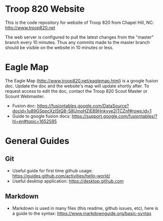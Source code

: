 # Troop 820 Website
This is the code repository for website of Troop 820 from Chapel Hill, NC: http://www.troop820.net

The web server is configured to pull the latest changes from the "master" branch every 10 minutes.  Thus any commits made to the master branch should be visible on the website in 10 minutes or less.

# Eagle Map
The Eagle Map (http://www.troop820.net/eaglemap.html) is a google fusion doc.  Update the doc and the website's map will update shortly after.  To request access to edit the doc, contact the Troop 820 Scout Master or Scount Webmaster.
* Fusion doc: https://fusiontables.google.com/DataSource?docid=1u89GSppcXzIStQ8-S8UmoHZjE89Hnkyve2ITCZnf#rows:id=1
* Guide to google fusion docs: https://support.google.com/fusiontables/?hl=en#topic=1652595

# General Guides
## Git
* Useful guide for first time github usage: https://guides.github.com/activities/hello-world/
* Useful desktop application: https://desktop.github.com

## Markdown
* Markdown is used in many files (this readme, github issues, etc), here is a guide to the syntax: https://www.markdownguide.org/basic-syntax
